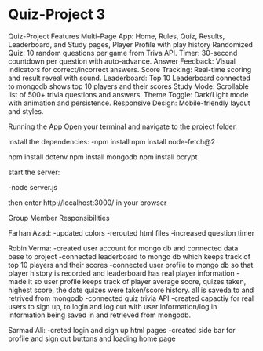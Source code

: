 # Quiz-Project 3

Quiz-Project
Features
Multi-Page App: Home, Rules, Quiz, Results, Leaderboard, and Study pages, Player Profile with play history
Randomized Quiz: 10 random questions per game from Triva API.
Timer: 30-second countdown per question with auto-advance.
Answer Feedback: Visual indicators for correct/incorrect answers.
Score Tracking: Real-time scoring and result reveal with sound.
Leaderboard: Top 10 Leaderboard connected to mongodb shows top 10 players and their scores
Study Mode: Scrollable list of 500+ trivia questions and answers.
Theme Toggle: Dark/Light mode with animation and persistence.
Responsive Design: Mobile-friendly layout and styles.

Running the App
Open your terminal and navigate to the project folder.

install the dependencies:
-npm install
npm install node-fetch@2

npm install dotenv
npm install mongodb
npm install bcrypt



start the server:

-node server.js

then enter http://localhost:3000/ in your browser



Group Member Responsibilities

Farhan Azad:
-updated colors
-rerouted html files
-increased question timer


Robin Verma:
-created user account for mongo db and connected data base to project
-connected leaderboard to mongo db which keeps track of top 10 players and their scores
-connected user profile to mongo db so that player history is recorded and leaderboard has real player information
-made it so user profile keeps track of player average score, quizes taken, highest score, the date quizes were taken/score history. all is saveda to and retrived from mongodb
-connected quiz trivia API
-created capactiy for real users to sign up, to login and log out with user information/log in information being saved in and retrieved from mongodb. 



Sarmad Ali:
-creted login and sign up html pages
-created side bar for profile and sign out buttons and loading home page